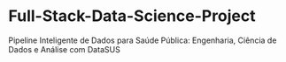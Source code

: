 # Full-Stack-Data-Science-Project
Pipeline Inteligente de Dados para Saúde Pública: Engenharia, Ciência de Dados e Análise com DataSUS
